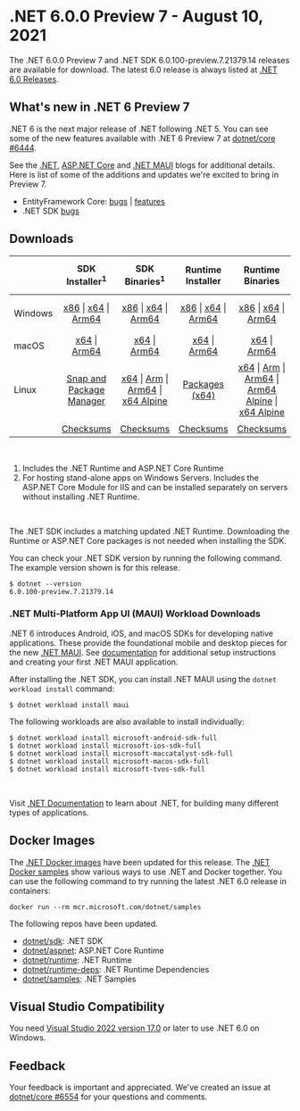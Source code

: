 # .NET 6.0.0 Preview 7 - August 10, 2021

The .NET 6.0.0 Preview 7 and .NET SDK 6.0.100-preview.7.21379.14 releases are available for download. The latest 6.0 release is always listed at [.NET 6.0 Releases](../README.md).

## What's new in .NET 6 Preview 7

.NET 6 is the next major release of .NET following .NET 5. You can see some of the new features available with .NET 6 Preview 7 at [dotnet/core #6444](https://github.com/dotnet/core/issues/6444).

See the [.NET][dotnet-blog], [ASP.NET Core][aspnet-blog] and [.NET MAUI][maui-blog] blogs for additional details.
Here is list of some of the additions and updates we're excited to bring in Preview 7.

* EntityFramework Core: [bugs][ef_bugs] | [features][ef_features]
* .NET SDK [bugs][sdk_bugs]

## Downloads

|           | SDK Installer<sup>1</sup>                        | SDK Binaries<sup>1</sup>                 | Runtime Installer                                        | Runtime Binaries                                 | ASP.NET Core Runtime           |Windows Desktop Runtime          |
| --------- | :------------------------------------------:     | :----------------------:                 | :---------------------------:                            | :-------------------------:                      | :-----------------:            | :-----------------:            |
| Windows   | [x86][dotnet-sdk-win-x86.exe] \| [x64][dotnet-sdk-win-x64.exe] \| [Arm64][dotnet-sdk-win-arm64.exe] | [x86][dotnet-sdk-win-x86.zip] \| [x64][dotnet-sdk-win-x64.zip] \|  [Arm64][dotnet-sdk-win-arm64.zip] | [x86][dotnet-runtime-win-x86.exe] \| [x64][dotnet-runtime-win-x64.exe] \| [Arm64][dotnet-runtime-win-arm64.exe] | [x86][dotnet-runtime-win-x86.zip] \| [x64][dotnet-runtime-win-x64.zip] \| [Arm64][dotnet-runtime-win-arm64.zip] | [x86][aspnetcore-runtime-win-x86.exe] \| [x64][aspnetcore-runtime-win-x64.exe] \|<br/> [Hosting Bundle][dotnet-hosting-win.exe]<sup>2</sup> | [x86][windowsdesktop-runtime-win-x86.exe] \| [x64][windowsdesktop-runtime-win-x64.exe] \| [Arm64][windowsdesktop-runtime-win-Arm64.exe] |
| macOS     | [x64][dotnet-sdk-osx-x64.pkg] \| [Arm64][dotnet-sdk-osx-arm64.pkg] | [x64][dotnet-sdk-osx-x64.tar.gz]  \| [Arm64][dotnet-sdk-osx-arm64.tar.gz]  | [x64][dotnet-runtime-osx-x64.pkg] \| [Arm64][dotnet-runtime-osx-arm64.pkg] | [x64][dotnet-runtime-osx-x64.tar.gz] \| [Arm64][dotnet-runtime-osx-arm64.tar.gz] | [x64][aspnetcore-runtime-osx-x64.tar.gz] \| [Arm64][aspnetcore-runtime-osx-arm64.tar.gz]  | - |<sup>1</sup>
| Linux     |  [Snap and Package Manager](../install-linux.md) | [x64][dotnet-sdk-linux-x64.tar.gz] \| [Arm][dotnet-sdk-linux-arm.tar.gz] \| [Arm64][dotnet-sdk-linux-arm64.tar.gz] \| [x64 Alpine][dotnet-sdk-linux-musl-x64.tar.gz] | [Packages (x64)][linux-packages] | [x64][dotnet-runtime-linux-x64.tar.gz] \| [Arm][dotnet-runtime-linux-arm.tar.gz] \| [Arm64][dotnet-runtime-linux-arm64.tar.gz] \| [Arm64 Alpine][dotnet-runtime-linux-musl-arm64.tar.gz] \| [x64 Alpine][dotnet-runtime-linux-musl-x64.tar.gz] | [x64][aspnetcore-runtime-linux-x64.tar.gz]<sup>1</sup>  \| [Arm][aspnetcore-runtime-linux-arm.tar.gz] \| [Arm64][aspnetcore-runtime-linux-arm64.tar.gz]<sup>1</sup>  \| [x64 Alpine][aspnetcore-runtime-linux-musl-x64.tar.gz] \| [Arm64 Alpine][aspnetcore-runtime-linux-musl-arm64.tar.gz] | - | <sup>1</sup> |
|  | [Checksums][checksums-sdk]                             | [Checksums][checksums-sdk]                                      | [Checksums][checksums-runtime]                             | [Checksums][checksums-runtime]  | [Checksums][checksums-runtime]  | [Checksums][checksums-runtime]

</br>

1. Includes the .NET Runtime and ASP.NET Core Runtime
2. For hosting stand-alone apps on Windows Servers. Includes the ASP.NET Core Module for IIS and can be installed separately on servers without installing .NET Runtime.

</br>

The .NET SDK includes a matching updated .NET Runtime. Downloading the Runtime or ASP.NET Core packages is not needed when installing the SDK.

You can check your .NET SDK version by running the following command. The example version shown is for this release.

```console
$ dotnet --version
6.0.100-preview.7.21379.14
```

### .NET Multi-Platform App UI (MAUI) Workload Downloads

.NET 6 introduces Android, iOS, and macOS SDKs for developing native applications. These provide the foundational mobile and desktop pieces for the new [.NET MAUI](https://github.com/dotnet/maui). See [documentation](https://learn.microsoft.com/dotnet/maui/get-started/installation) for additional setup instructions and creating your first .NET MAUI application.

After installing the .NET SDK, you can install .NET MAUI using the `dotnet workload install` command:

```console
$ dotnet workload install maui
```

The following workloads are also available to install individually:

```console
$ dotnet workload install microsoft-android-sdk-full
$ dotnet workload install microsoft-ios-sdk-full
$ dotnet workload install microsoft-maccatalyst-sdk-full
$ dotnet workload install microsoft-macos-sdk-full
$ dotnet workload install microsoft-tvos-sdk-full
```

</br>

Visit [.NET Documentation](https://learn.microsoft.com/dotnet/core/) to learn about .NET, for building many different types of applications.


## Docker Images

The [.NET Docker images](https://hub.docker.com/_/microsoft-dotnet) have been updated for this release. The [.NET Docker samples](https://github.com/dotnet/dotnet-docker/blob/main/samples/README.md) show various ways to use .NET and Docker together. You can use the following command to try running the latest .NET 6.0 release in containers:

```console
docker run --rm mcr.microsoft.com/dotnet/samples
```

The following repos have been updated.

* [dotnet/sdk](https://hub.docker.com/_/microsoft-dotnet-sdk/): .NET SDK
* [dotnet/aspnet](https://hub.docker.com/_/microsoft-dotnet-aspnet/): ASP.NET Core Runtime
* [dotnet/runtime](https://hub.docker.com/_/microsoft-dotnet-runtime/): .NET Runtime
* [dotnet/runtime-deps](https://hub.docker.com/_/microsoft-dotnet-runtime-deps/): .NET Runtime Dependencies
* [dotnet/samples](https://hub.docker.com/_/microsoft-dotnet-samples/): .NET Samples


## Visual Studio Compatibility

You need [Visual Studio 2022 version 17.0](https://visualstudio.microsoft.com) or later to use .NET 6.0 on Windows.


## Feedback

Your feedback is important and appreciated. We've created an issue at [dotnet/core #6554](https://github.com/dotnet/core/issues/6554) for your questions and comments.

[blob-runtime]: https://dotnetcli.blob.core.windows.net/dotnet/Runtime/
[blob-sdk]: https://dotnetcli.blob.core.windows.net/dotnet/Sdk/
[release-notes]: https://github.com/dotnet/core/blob/main/release-notes/6.0/preview/6.0.0-preview.7.md

[checksums-runtime]: https://dotnetcli.blob.core.windows.net/dotnet/checksums/6.0.0-preview.7-sha.txt
[checksums-sdk]: https://dotnetcli.blob.core.windows.net/dotnet/checksums/6.0.0-preview.7-sha.txt

[linux-install]: https://learn.microsoft.com/dotnet/core/install/linux
[linux-setup]: https://github.com/dotnet/core/blob/main/Documentation/linux-setup.md

[dotnet-blog]:  https://devblogs.microsoft.com/dotnet/announcing-net-6-preview-7/
[aspnet-blog]: https://devblogs.microsoft.com/aspnet/asp-net-core-updates-in-net-6-preview-7
[maui-blog]: https://devblogs.microsoft.com/dotnet/announcing-net-maui-preview-7/
[ef_bugs]: https://github.com/dotnet/efcore/issues?q=is%3Aissue+milestone%3A6.0.0-preview7+is%3Aclosed+label%3Atype-bug
[ef_features]: https://github.com/dotnet/efcore/issues?q=is%3Aissue+milestone%3A6.0.0-preview7+is%3Aclosed+label%3Atype-enhancement

[aspnet_bugs]: https://github.com/aspnet/AspNetCore/issues?q=is%3Aissue+milestone%3A6.0.0-preview7+label%3ADone+label%3Abug
[aspnet_features]: https://github.com/aspnet/AspNetCore/issues?q=is%3Aissue+milestone%3A6.0.0-preview7+label%3ADone+label%3Aenhancement
[runtime_bugs]: https://github.com/dotnet/runtime/issues?utf8=%E2%9C%93&q=is%3Aissue+milestone%3A6.0+label%3Abug+
[runtime_features]: https://github.com/dotnet/runtime/issues?q=is%3Aissue+milestone%3A6.0+label%3Aenhancement

[sdk_bugs]: https://github.com/dotnet/sdk/issues?q=is%3Aissue+is%3Aclosed+milestone%3A6.0.1xx
[linux-packages]: ../install-linux.md


[//]: # ( Runtime 6.0.0-preview.7.21377.19)
[dotnet-runtime-linux-arm.tar.gz]: https://download.visualstudio.microsoft.com/download/pr/77e5acf3-f3df-450d-b848-73acdfd3fda5/580b861eabc20364fab611d2ed32318b/dotnet-runtime-6.0.0-preview.7.21377.19-linux-arm.tar.gz
[dotnet-runtime-linux-arm64.tar.gz]: https://download.visualstudio.microsoft.com/download/pr/20ba65e6-c2df-4e33-8063-23e38802e580/3ead68d5d697c99b0b4a3f001ee8c21f/dotnet-runtime-6.0.0-preview.7.21377.19-linux-arm64.tar.gz
[dotnet-runtime-linux-musl-arm.tar.gz]: https://download.visualstudio.microsoft.com/download/pr/aff6eed7-ba7f-4e2e-ad49-fa95d1512aab/94ab7499dfea134a5d4c81da24162db1/dotnet-runtime-6.0.0-preview.7.21377.19-linux-musl-arm.tar.gz
[dotnet-runtime-linux-musl-arm64.tar.gz]: https://download.visualstudio.microsoft.com/download/pr/34ef3cc6-b21c-4f80-a0ab-403ea43c9b2c/d65fc4e5547801b0d74c1698026ed101/dotnet-runtime-6.0.0-preview.7.21377.19-linux-musl-arm64.tar.gz
[dotnet-runtime-linux-musl-x64.tar.gz]: https://download.visualstudio.microsoft.com/download/pr/8886b87d-4c03-4648-807f-63cf9ba5ffb2/3d88acc45536428ec4c57fcd7cdc269b/dotnet-runtime-6.0.0-preview.7.21377.19-linux-musl-x64.tar.gz
[dotnet-runtime-linux-x64.tar.gz]: https://download.visualstudio.microsoft.com/download/pr/1ae201ab-bd0b-471d-beab-2e33350be9da/358a49e4f1bdbaeaccedd7c139c55c45/dotnet-runtime-6.0.0-preview.7.21377.19-linux-x64.tar.gz
[dotnet-runtime-osx-arm64.pkg]: https://download.visualstudio.microsoft.com/download/pr/291e415b-c521-45b9-b817-710c342d2eb8/d05ca09bec35d4fbb31a07d700e9f416/dotnet-runtime-6.0.0-preview.7.21377.19-osx-arm64.pkg
[dotnet-runtime-osx-arm64.tar.gz]: https://download.visualstudio.microsoft.com/download/pr/398a5746-b48d-4550-896b-445538b95458/aa025a02a656f69775efd346ccde38e9/dotnet-runtime-6.0.0-preview.7.21377.19-osx-arm64.tar.gz
[dotnet-runtime-osx-x64.pkg]: https://download.visualstudio.microsoft.com/download/pr/f3f28827-7599-4d5e-a218-348e3988e27f/cbc1fe0c1d29f48f9b75591e95823d42/dotnet-runtime-6.0.0-preview.7.21377.19-osx-x64.pkg
[dotnet-runtime-osx-x64.tar.gz]: https://download.visualstudio.microsoft.com/download/pr/f5943bf4-646f-49a3-8ef2-e2ec8eb25dd7/db3d9c2251a24e27d04c0f4d2828243c/dotnet-runtime-6.0.0-preview.7.21377.19-osx-x64.tar.gz
[dotnet-runtime-win-arm64.exe]: https://download.visualstudio.microsoft.com/download/pr/26a4b5f9-0491-4932-98a4-e51e0ce38fec/93418cd2b3e475c04e4ab427412e292d/dotnet-runtime-6.0.0-preview.7.21377.19-win-arm64.exe
[dotnet-runtime-win-arm64.zip]: https://download.visualstudio.microsoft.com/download/pr/c4e1d78a-23ce-4050-ac0c-03ce2dc6e64c/9f43a348c5cd3d60de14813483188de3/dotnet-runtime-6.0.0-preview.7.21377.19-win-arm64.zip
[dotnet-runtime-win-x64.exe]: https://download.visualstudio.microsoft.com/download/pr/87a80dee-7444-4c27-9590-fbe88d87bb36/3ce69dcc1dedd1f961a14c25df3c0e41/dotnet-runtime-6.0.0-preview.7.21377.19-win-x64.exe
[dotnet-runtime-win-x64.zip]: https://download.visualstudio.microsoft.com/download/pr/49b581e8-cf2d-4cb4-83c5-5eb0f5d25729/2f0a34c9ca5f9ab73cfd264b1991c019/dotnet-runtime-6.0.0-preview.7.21377.19-win-x64.zip
[dotnet-runtime-win-x86.exe]: https://download.visualstudio.microsoft.com/download/pr/56ee5a69-87ea-48a3-afb9-cc5f3df7c7f4/57cb23ae8a0de4f72118614307e9c3f2/dotnet-runtime-6.0.0-preview.7.21377.19-win-x86.exe
[dotnet-runtime-win-x86.zip]: https://download.visualstudio.microsoft.com/download/pr/553f0b1b-36d2-446a-9e95-d730cec95443/f3c21cfcf61547b828958036b2de0ce5/dotnet-runtime-6.0.0-preview.7.21377.19-win-x86.zip

[//]: # ( WindowsDesktop 6.0.0-preview.7.21378.9)
[windowsdesktop-runtime-win-arm64.exe]: https://download.visualstudio.microsoft.com/download/pr/9902ad9e-9909-4917-a028-f0892d38e522/3583908aae7a76dd0a9939910c899051/windowsdesktop-runtime-6.0.0-preview.7.21378.9-win-arm64.exe
[windowsdesktop-runtime-win-x64.exe]: https://download.visualstudio.microsoft.com/download/pr/fe844509-712f-4a5f-b2d6-f445d36199b2/26d1e19f0ae549a65598e8207920b4f3/windowsdesktop-runtime-6.0.0-preview.7.21378.9-win-x64.exe
[windowsdesktop-runtime-win-x86.exe]: https://download.visualstudio.microsoft.com/download/pr/c0616dbd-ae8f-41d0-8ce4-5eeb2b987ff2/9f8ac0e92db2572ad954b22da86879a9/windowsdesktop-runtime-6.0.0-preview.7.21378.9-win-x86.exe

[//]: # ( ASP 6.0.0-preview.7.21378.6)
[aspnetcore-runtime-linux-arm.tar.gz]: https://download.visualstudio.microsoft.com/download/pr/9f9e4e9b-2561-4585-b7d6-090db274c5c2/86a95aedacb9351bbcea71cd559d2217/aspnetcore-runtime-6.0.0-preview.7.21378.6-linux-arm.tar.gz
[aspnetcore-runtime-linux-arm64.tar.gz]: https://download.visualstudio.microsoft.com/download/pr/0682a6bb-4fa1-498d-bfb1-e811587743cf/fa0e704d71b407e38cafe43bc146efaf/aspnetcore-runtime-6.0.0-preview.7.21378.6-linux-arm64.tar.gz
[aspnetcore-runtime-linux-musl-arm.tar.gz]: https://download.visualstudio.microsoft.com/download/pr/7841c16b-835a-4243-8a3c-72d0a0c2b4f6/a5b37ca66b909b7ad0943769b853c803/aspnetcore-runtime-6.0.0-preview.7.21378.6-linux-musl-arm.tar.gz
[aspnetcore-runtime-linux-musl-arm64.tar.gz]: https://download.visualstudio.microsoft.com/download/pr/ae1a1566-cd50-4833-9398-54cfe5d92b22/c3b84d339a7e4962e5a4a8f011f52081/aspnetcore-runtime-6.0.0-preview.7.21378.6-linux-musl-arm64.tar.gz
[aspnetcore-runtime-linux-musl-x64.tar.gz]: https://download.visualstudio.microsoft.com/download/pr/0da262b9-b8cc-434d-ac12-324d1eaff794/39d9da39b6dc52b4aa4e89cefe81005b/aspnetcore-runtime-6.0.0-preview.7.21378.6-linux-musl-x64.tar.gz
[aspnetcore-runtime-linux-x64.tar.gz]: https://download.visualstudio.microsoft.com/download/pr/898bd961-c1fe-4e22-8692-d488ee838afd/315180a646a83063ceaae7a8ab9804cf/aspnetcore-runtime-6.0.0-preview.7.21378.6-linux-x64.tar.gz
[aspnetcore-runtime-osx-arm64.tar.gz]: https://download.visualstudio.microsoft.com/download/pr/bcbe268e-e685-442c-a8d0-259c2ea6a09a/f815d1d4c58aaa654be87189ba2b6bca/aspnetcore-runtime-6.0.0-preview.7.21378.6-osx-arm64.tar.gz
[aspnetcore-runtime-osx-x64.tar.gz]: https://download.visualstudio.microsoft.com/download/pr/629234db-ff5f-4e82-a824-713936f04165/dc8ed7dac6fea4980e561ff8b89404be/aspnetcore-runtime-6.0.0-preview.7.21378.6-osx-x64.tar.gz
[aspnetcore-runtime-win-arm64.zip]: https://download.visualstudio.microsoft.com/download/pr/7e5659b5-fe1c-426c-8b3f-64666d55e175/ca56dc910057e0893c041caa5f5530be/aspnetcore-runtime-6.0.0-preview.7.21378.6-win-arm64.zip
[aspnetcore-runtime-win-x64.exe]: https://download.visualstudio.microsoft.com/download/pr/6970f61f-4282-4f56-bb9e-de2e50330183/2945e05fd51895bd48d75039ecf4004e/aspnetcore-runtime-6.0.0-preview.7.21378.6-win-x64.exe
[aspnetcore-runtime-win-x64.zip]: https://download.visualstudio.microsoft.com/download/pr/9a772ee7-45f6-43da-9ffb-741be2cb43c5/42ed070d0e80e569fb8f58c72beb94e2/aspnetcore-runtime-6.0.0-preview.7.21378.6-win-x64.zip
[aspnetcore-runtime-win-x86.exe]: https://download.visualstudio.microsoft.com/download/pr/12d5cc40-8e4f-42f5-9179-2c40b5a0ebc7/daa966478a5e633fb7f004ab192fd9b2/aspnetcore-runtime-6.0.0-preview.7.21378.6-win-x86.exe
[aspnetcore-runtime-win-x86.zip]: https://download.visualstudio.microsoft.com/download/pr/f87f174f-9351-4962-8547-3f65f1cc56c6/b85a74694ad707014cbedd5ca418014e/aspnetcore-runtime-6.0.0-preview.7.21378.6-win-x86.zip
[dotnet-hosting-win.exe]: https://download.visualstudio.microsoft.com/download/pr/8d8e1b9b-bb55-475b-a83e-818a950c6bef/dccb7b079aaa0653519f32c1a6593d7f/dotnet-hosting-6.0.0-preview.7.21378.6-win.exe

[//]: # ( SDK 6.0.100-preview.7.21379.14)
[dotnet-sdk-linux-arm.tar.gz]: https://download.visualstudio.microsoft.com/download/pr/501903b0-5e47-4b76-a965-fabafcd95ff5/d6f197c99957b356ee8f0c6e2304ff09/dotnet-sdk-6.0.100-preview.7.21379.14-linux-arm.tar.gz
[dotnet-sdk-linux-arm64.tar.gz]: https://download.visualstudio.microsoft.com/download/pr/084d5037-7dee-4654-b91a-fe303fa62d74/553744c6fcf2ed1128e40fa9f6cd4516/dotnet-sdk-6.0.100-preview.7.21379.14-linux-arm64.tar.gz
[dotnet-sdk-linux-musl-arm.tar.gz]: https://download.visualstudio.microsoft.com/download/pr/6f9ef409-03fd-4f5d-aeaf-872997b20ca4/ff72dbc6c7745003c37f2e35509711b4/dotnet-sdk-6.0.100-preview.7.21379.14-linux-musl-arm.tar.gz
[dotnet-sdk-linux-musl-arm64.tar.gz]: https://download.visualstudio.microsoft.com/download/pr/880fcf31-58f6-43c5-8ec4-6ce7496b3802/53fa60569cd9eee4916525e99767a3b0/dotnet-sdk-6.0.100-preview.7.21379.14-linux-musl-arm64.tar.gz
[dotnet-sdk-linux-musl-x64.tar.gz]: https://download.visualstudio.microsoft.com/download/pr/cb0cd830-ab5d-4a67-9c43-02e79423e2d1/c8b059f073cb676faf67dcdbe8101635/dotnet-sdk-6.0.100-preview.7.21379.14-linux-musl-x64.tar.gz
[dotnet-sdk-linux-x64.tar.gz]: https://download.visualstudio.microsoft.com/download/pr/ce3fd989-b69d-439a-9cac-09ad40597db8/2848d49480b6e7b1b2a18cfa46d724e2/dotnet-sdk-6.0.100-preview.7.21379.14-linux-x64.tar.gz
[dotnet-sdk-linux-x64.zip]: https://download.visualstudio.microsoft.com/download/pr/a19468f5-793a-446a-81f5-a4d45830f531/6f217399f0ec499f4c76c5faa1ab3edb/dotnet-sdk-6.0.100-preview.7.21379.14-linux-x64.zip
[dotnet-sdk-osx-arm64.pkg]: https://download.visualstudio.microsoft.com/download/pr/01d92318-8db9-40f2-b9b8-20586d7e8f40/37d13083ff512e2b10bc2fd0fdbb9358/dotnet-sdk-6.0.100-preview.7.21379.14-osx-arm64.pkg
[dotnet-sdk-osx-arm64.tar.gz]: https://download.visualstudio.microsoft.com/download/pr/97e7dc57-24e3-4c5b-8c30-c9112c8e6f78/497423126e47e546f13cd06cc480b392/dotnet-sdk-6.0.100-preview.7.21379.14-osx-arm64.tar.gz
[dotnet-sdk-osx-x64.pkg]: https://download.visualstudio.microsoft.com/download/pr/9e02abfd-b421-4c43-8541-482f037ed19c/f61bd4f35c444710016db8b5a7206a97/dotnet-sdk-6.0.100-preview.7.21379.14-osx-x64.pkg
[dotnet-sdk-osx-x64.tar.gz]: https://download.visualstudio.microsoft.com/download/pr/79fa35ba-fd6c-4ef2-b4b5-72064a442b0c/796467309b20640da189703101f7d0f5/dotnet-sdk-6.0.100-preview.7.21379.14-osx-x64.tar.gz
[dotnet-sdk-win-arm64.exe]: https://download.visualstudio.microsoft.com/download/pr/2242858d-039d-4274-9196-bd6160db5cee/79daef596c45e73bb553a21335f8a1cf/dotnet-sdk-6.0.100-preview.7.21379.14-win-arm64.exe
[dotnet-sdk-win-arm64.zip]: https://download.visualstudio.microsoft.com/download/pr/136011e8-7dd4-4729-b4b5-1c121ef71b17/df519750f0943fc0b079ba5f5798efa4/dotnet-sdk-6.0.100-preview.7.21379.14-win-arm64.zip
[dotnet-sdk-win-x64.exe]: https://download.visualstudio.microsoft.com/download/pr/f8aa43e2-7a3b-437a-9b4c-704c2751db47/d431153e27a23b62f2002140eb6ecc00/dotnet-sdk-6.0.100-preview.7.21379.14-win-x64.exe
[dotnet-sdk-win-x64.zip]: https://download.visualstudio.microsoft.com/download/pr/c974c8da-7693-41c9-a874-712918a8964e/1d9223b00447537fef5f863cfa88cf80/dotnet-sdk-6.0.100-preview.7.21379.14-win-x64.zip
[dotnet-sdk-win-x86.exe]: https://download.visualstudio.microsoft.com/download/pr/67126e71-b778-45ca-b01e-4b1409b63071/f62427f9c9dda820971d89bce3490f2e/dotnet-sdk-6.0.100-preview.7.21379.14-win-x86.exe
[dotnet-sdk-win-x86.zip]: https://download.visualstudio.microsoft.com/download/pr/3d4300c5-740a-4467-bd57-6291feed6930/bac27a00db49518ab79a31625bf6928b/dotnet-sdk-6.0.100-preview.7.21379.14-win-x86.zip
